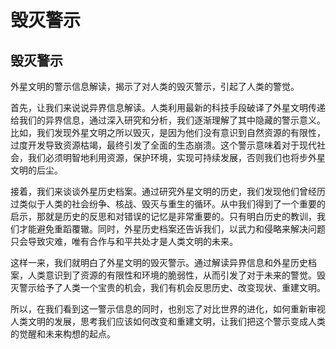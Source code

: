 # 毁灭警示


## 毁灭警示

外星文明的警示信息解读，揭示了对人类的毁灭警示，引起了人类的警觉。

首先，让我们来说说异界信息解读。人类利用最新的科技手段破译了外星文明传递给我们的异界信息，通过深入研究和分析，我们逐渐理解了其中隐藏的警示意义。比如，我们发现外星文明之所以毁灭，是因为他们没有意识到自然资源的有限性，过度开发导致资源枯竭，最终引发了全面的生态崩溃。这个警示意味着对于现代社会，我们必须明智地利用资源，保护环境，实现可持续发展，否则我们也将步外星文明的后尘。

接着，我们来谈谈外星历史档案。通过研究外星文明的历史，我们发现他们曾经历过类似于人类的社会纷争、核战、毁灭与重生的循环。从中我们得到了一个重要的启示，那就是历史的反思和对错误的记忆是非常重要的。只有明白历史的教训，我们才能避免重蹈覆辙。同时，外星历史档案还告诉我们，以武力和侵略来解决问题只会导致灾难，唯有合作与和平共处才是人类文明的未来。

这样一来，我们就明白了外星文明的毁灭警示。通过解读异界信息和外星历史档案，人类意识到了资源的有限性和环境的脆弱性，从而引发了对于未来的警觉。毁灭警示给予了人类一个宝贵的机会，我们有机会反思历史、改变现状、重建文明。

所以，在我们看到这一警示信息的同时，也别忘了对比世界的进化，如何重新审视人类文明的发展，思考我们应该如何改变和重建文明，让我们把这个警示变成人类的觉醒和未来构想的起点。

